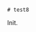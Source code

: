                                                                                                                                                                                                                                                                                                                                                                                                                                 # test8

Init.

